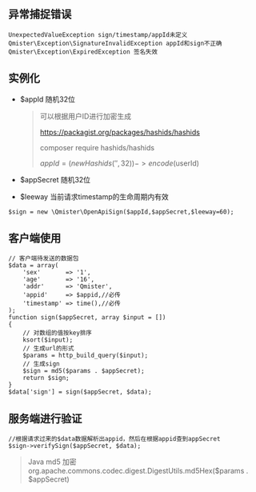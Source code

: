 

## 异常捕捉错误

~~~
UnexpectedValueException sign/timestamp/appId未定义
Qmister\Exception\SignatureInvalidException appId和sign不正确
Qmister\Exception\ExpiredException 签名失效
~~~

## 实例化

- $appId 随机32位

  > 可以根据用户ID进行加密生成 
  >
  > https://packagist.org/packages/hashids/hashids
  >
  > composer require hashids/hashids
  >
  > $appId = (new Hashids('',32))->encode($userId)

- $appSecret 随机32位

- $leeway 当前请求timestamp的生命周期内有效

~~~
$sign = new \Qmister\OpenApiSign($appId,$appSecret,$leeway=60);
~~~

## 客户端使用

~~~
// 客户端待发送的数据包
$data = array(
    'sex'       => '1',
    'age'       => '16',
    'addr'      => 'Qmister',
    'appid'     => $appid,//必传
    'timestamp' => time(),//必传
);
function sign($appSecret, array $input = [])
{
    // 对数组的值按key排序
    ksort($input);
    // 生成url的形式
    $params = http_build_query($input);
    // 生成sign
    $sign = md5($params . $appSecret);
    return $sign;
}
$data['sign'] = sign($appSecret, $data);
~~~

## 服务端进行验证

~~~
//根据请求过来的$data数据解析出appid，然后在根据appid查到appSecret
$sign->verifySign($appSecret, $data);
~~~

> Java md5 加密 org.apache.commons.codec.digest.DigestUtils.md5Hex($params . $appSecret)
